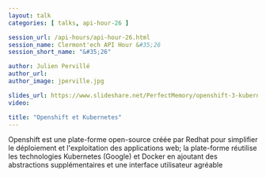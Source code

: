 ```yaml
---
layout: talk
categories: [ talks, api-hour-26 ]

session_url: /api-hours/api-hour-26.html
session_name: Clermont'ech API Hour &#35;26
session_short_name: "&#35;26"

author: Julien Pervillé
author_url:
author_image: jperville.jpg

slides_url: https://www.slideshare.net/PerfectMemory/openshift-3-kubernetes
video:

title: "Openshift et Kubernetes"
---
```


Openshift est une plate-forme open-source créée par Redhat pour simplifier le
déploiement et l'exploitation des applications web; la plate-forme réutilise les
technologies Kubernetes (Google) et Docker en ajoutant des abstractions supplémentaires
et une interface utilisateur agréable
